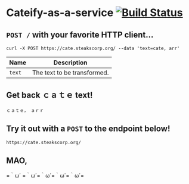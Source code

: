 # Cateify-as-a-service [![Build Status](https://travis-ci.org/OzuYatamutsu/cateify-as-a-service.svg?branch=master)](https://travis-ci.org/OzuYatamutsu/cateify-as-a-service)

## `POST /` with your favorite HTTP client...
```
curl -X POST https://cate.steakscorp.org/ --data 'text=cate, arr'
```

| Name   |                Description |
|--------|----------------------------|
| `text` | The text to be transformed.|

## Get back ｃａｔｅ text!
```
ｃａｔｅ，　ａｒｒ
```

## Try it out with a `POST` to the endpoint below!
```
https://cate.steakscorp.org/
```

## MAO,
=｀ω´ =｀ω´=｀ω´=｀ω´=｀ω´=

